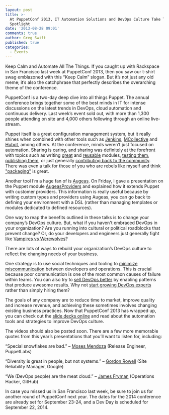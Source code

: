 ```yaml
---
layout: post
title: >-
  At PuppetConf 2013, IT Automation Solutions and DevOps Culture Take The
  Spotlight
date: '2013-08-28 09:01'
comments: true
author: Greg Swift
published: true
categories:
  - Events
---
```

Keep Calm and Automate All The Things. If you caught up with Rackspace in San Francisco last week at PuppetConf 2013, then you saw our t-shirt swag emblazoned with this “Keep Calm” slogan. But it’s not just any old meme; it’s also the catchphrase that perfectly describes the overarching theme of the conference.

PuppetConf is a two-day deep dive into all things Puppet. The annual conference brings together some of the best minds in IT for intense discussions on the latest trends in DevOps, cloud automation and continuous delivery. Last week’s event sold out, with more than 1,300 people attending on site and 4,000 others following through an online live-stream. <!-- more -->

Puppet itself is a great configuration management system, but it really shines when combined with other tools such as [Jenkins][1], [MCollective][2] and [Hubot][3], among others. At the conference, minds weren’t just focused on automation. Sharing is caring, and sharing was definitely at the forefront with topics such as writing [great][4] and [reusable][5] modules, [testing them][6], [publishing them][7], or just generally [contributing back to the community][8]. There was even a talk for those of you who are rebels like myself and think ["packaging"][9] is great.

Another tool I’m a huge fan of is [Augeas][10]. On Friday, I gave a presentation on the Puppet module [AugeasProviders][11] and explained how it extends Puppet with customer providers. This information is really useful because by writing custom types and providers using Augeas, you can go back to defining your environment with a DSL (rather than managing templates or modules dedicated to defined resources).

One way to reap the benefits outlined in these talks is to change your company’s DevOps culture. But, what if you haven't embraced DevOps in your organization? Are you running into cultural or political roadblocks that prevent change? Or, do your developers and engineers just generally fight like [Vampires vs Werewolves][12]?

There are lots of ways to rebuild your organization’s DevOps culture to reflect the changing needs of your business.

One strategy is to use social techniques and tooling to [minimize miscommunication][13] between developers and operations. This is crucial because poor communication is one of the most common causes of failure within teams. You can also try to [sell DevOps better][14] by enabling patterns that produce awesome results. Why not [start growing DevOps experts][15] rather than simply hiring them?

The goals of any company are to reduce time to market, improve quality and increase revenue, and achieving these sometimes involves changing existing business practices. Now that PuppetConf 2013 has wrapped up, you can check out the [slide decks online][16] and read about the automation tools and strategies to improve DevOps culture.

The videos should also be posted soon. There are a few more memorable quotes from this year’s presentations that you’ll want to listen for, including:

“Special snowflakes are bad.” – [Moses Mendoza][17] (Release Engineer, PuppetLabs)

“Diversity is great in people, but not systems.” – [Gordon Rowell][18] (Site Reliability Manager, Google)

“We (DevOps people) are the meat cloud.” – [James Fryman][19] (Operations Hacker, GitHub)

In case you missed us in San Francisco last week, be sure to join us for another round of PuppetConf next year. The dates for the 2014 conference are already set for September 23-24, and a Dev Day is scheduled for September 22, 2014.

[1]: https://www.slideshare.net/PuppetLabs/whats-new-awesome
[2]: https://www.slideshare.net/PuppetLabs/intro-to-systems-orchestration-with-mcollective
[3]: https://www.slideshare.net/PuppetLabs/building-datadriven-infrastructure-with-puppet
[4]: https://www.slideshare.net/PuppetLabs/forging-great-modules-standards-tools-and-patterns-puppetconf-2013
[5]: https://www.slideshare.net/PuppetLabs/alessandro-franceschi-new
[6]: https://www.slideshare.net/PuppetLabs/puppet-conf-2013-25538254
[7]: https://www.slideshare.net/PuppetLabs/carlos-sanchez-25547313
[8]: https://www.slideshare.net/PuppetLabs/puppet-conf-2013-final-with-comments
[9]: https://www.slideshare.net/PuppetLabs/moses-andhaustalk-a-bout-stuff
[10]: https://augeas.net
[11]: https://augeasproviders.com
[12]: https://www.slideshare.net/PuppetLabs/sadler-vampires-vs-werewolves
[13]: https://www.slideshare.net/PuppetLabs/nobody-has-to-die-today-puppet-conf-2013
[14]: https://www.slideshare.net/PuppetLabs/puppetconf-2013-how-do-we-better-sell-devops
[15]: https://www.slideshare.net/PuppetLabs/stophiringstartgrowing-130823160712phpapp01
[16]: https://www.slideshare.net/PuppetLabs/tag/puppetconf
[17]: https://www.slideshare.net/PuppetLabs/moses-andhaustalk-a-bout-stuff
[18]: https://www.slideshare.net/PuppetLabs/thur-945-gordonrowell12slides-25538241
[19]: https://www.slideshare.net/PuppetLabs/building-datadriven-infrastructure-with-puppet
